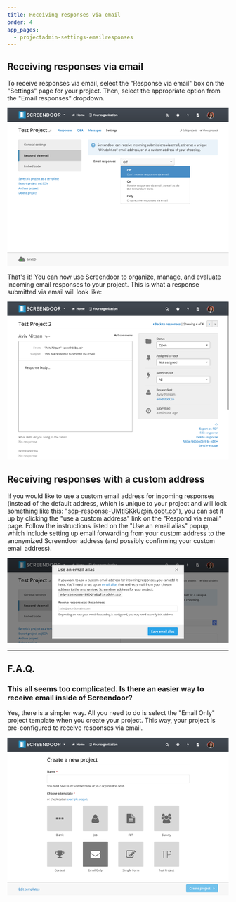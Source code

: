 ```yaml
---
title: Receiving responses via email
order: 4
app_pages:
  - projectadmin-settings-emailresponses
---
```


## Receiving responses via email

To receive responses via email, select the "Response via email" box on the "Settings" page for your project. Then, select the appropriate option from the "Email responses" dropdown.

![email responses](../images/email_responses.png)

That's it! You can now use Screendoor to organize, manage, and evaluate incoming email responses to your project. This is what a response submitted via email will look like:

![response submitted via email](../images/emailed_response.png)

## Receiving responses with a custom address

If you would like to use a custom email address for incoming responses (instead of the default address, which is unique to your project and will look something like this: "sdp-response-UMtlSKkU@in.dobt.co"), you can set it up by clicking the "use a custom address" link on the "Respond via email" page. Follow the instructions listed on the "Use an email alias" popup, which include setting up email forwarding from your custom address to the anonymized Screendoor address (and possibly confirming your custom email address).

![custom email address](../images/email_response_alias.png)

---

## F.A.Q.

### This all seems too complicated. Is there an easier way to receive email inside of Screendoor?
Yes, there is a simpler way. All you need to do is select the "Email Only" project template when you create your project. This way, your project is pre-configured to receive responses via email.

![email only](../images/email_only.png)
